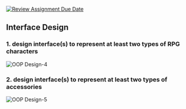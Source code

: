 [![Review Assignment Due Date](https://classroom.github.com/assets/deadline-readme-button-24ddc0f5d75046c5622901739e7c5dd533143b0c8e959d652212380cedb1ea36.svg)](https://classroom.github.com/a/DRqen68Y)

## Interface Design

### 1. design interface(s) to represent at least two types of RPG characters
![OOP Design-4](https://github.com/261200-2566-2/lab04-meowmeow/assets/110964402/84b10084-dc50-483c-b3a2-85287e2c798e)

### 2. design interface(s) to represent at least two types of accessories
![OOP Design-5](https://github.com/261200-2566-2/lab04-meowmeow/assets/110964402/8833ea4e-16c3-496a-bcb0-454c633af001)
